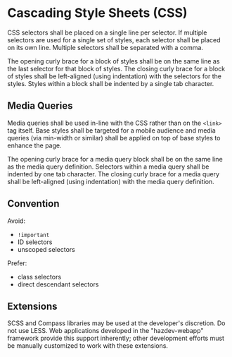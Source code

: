 Cascading Style Sheets (CSS)
============================

CSS selectors shall be placed on a single line per selector. If multiple
selectors are used for a single set of styles, each selector shall be placed on
its own line. Multiple selectors shall be separated with a comma.

The opening curly brace for a block of styles shall be on the same line as the
last selector for that block of styles. The closing curly brace for a block of
styles shall be left-aligned (using indentation) with the selectors for the
styles. Styles within a block shall be indented by a single tab character.

Media Queries
-------------

Media queries shall be used in-line with the CSS rather than on the ``<link>``
tag itself. Base styles shall be targeted for a mobile audience and media
queries (via min-width or similar) shall be applied on top of base styles to
enhance the page.

The opening curly brace for a media query block shall be on the same line as the
media query definition. Selectors within a media query shall be indented by one
tab character. The closing curly brace for a media query shall be left-aligned
(using indentation) with the media query definition.

Convention
----------

Avoid:
 + ``!important``
 + ID selectors
 + unscoped selectors

Prefer:
 + class selectors
 + direct descendant selectors

Extensions
----------

SCSS and Compass libraries may be used at the developer's discretion. Do not use
LESS. Web applications developed in the "hazdev-webapp" framework provide this
support inherently; other development efforts must be manually customized to
work with these extensions.

